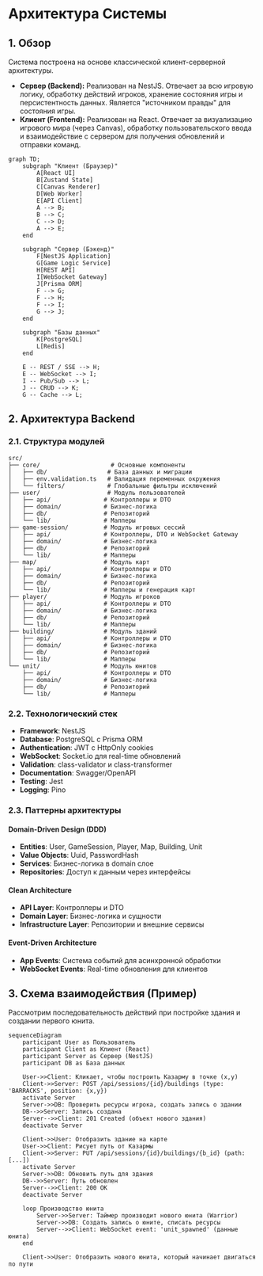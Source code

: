 # Архитектура Системы

## 1. Обзор

Система построена на основе классической клиент-серверной архитектуры.

-   **Сервер (Backend):** Реализован на NestJS. Отвечает за всю игровую логику, обработку действий игроков, хранение состояния игры и персистентность данных. Является "источником правды" для состояния игры.
-   **Клиент (Frontend):** Реализован на React. Отвечает за визуализацию игрового мира (через Canvas), обработку пользовательского ввода и взаимодействие с сервером для получения обновлений и отправки команд.

```mermaid
graph TD;
    subgraph "Клиент (Браузер)"
        A[React UI]
        B[Zustand State]
        C[Canvas Renderer]
        D[Web Worker]
        E[API Client]
        A --> B;
        B --> C;
        C --> D;
        A --> E;
    end

    subgraph "Сервер (Бэкенд)"
        F[NestJS Application]
        G[Game Logic Service]
        H[REST API]
        I[WebSocket Gateway]
        J[Prisma ORM]
        F --> G;
        F --> H;
        F --> I;
        G --> J;
    end

    subgraph "Базы данных"
        K[PostgreSQL]
        L[Redis]
    end

    E -- REST / SSE --> H;
    E -- WebSocket --> I;
    I -- Pub/Sub --> L;
    J -- CRUD --> K;
    G -- Cache --> L;
```

## 2. Архитектура Backend

### 2.1. Структура модулей

```
src/
├── core/                    # Основные компоненты
│   ├── db/                 # База данных и миграции
│   ├── env.validation.ts   # Валидация переменных окружения
│   └── filters/            # Глобальные фильтры исключений
├── user/                   # Модуль пользователей
│   ├── api/               # Контроллеры и DTO
│   ├── domain/            # Бизнес-логика
│   ├── db/                # Репозиторий
│   └── lib/               # Мапперы
├── game-session/          # Модуль игровых сессий
│   ├── api/               # Контроллеры, DTO и WebSocket Gateway
│   ├── domain/            # Бизнес-логика
│   ├── db/                # Репозиторий
│   └── lib/               # Мапперы
├── map/                   # Модуль карт
│   ├── api/               # Контроллеры и DTO
│   ├── domain/            # Бизнес-логика
│   ├── db/                # Репозиторий
│   └── lib/               # Мапперы и генерация карт
├── player/                # Модуль игроков
│   ├── api/               # Контроллеры и DTO
│   ├── domain/            # Бизнес-логика
│   ├── db/                # Репозиторий
│   └── lib/               # Мапперы
├── building/              # Модуль зданий
│   ├── api/               # Контроллеры и DTO
│   ├── domain/            # Бизнес-логика
│   ├── db/                # Репозиторий
│   └── lib/               # Мапперы
└── unit/                  # Модуль юнитов
    ├── api/               # Контроллеры и DTO
    ├── domain/            # Бизнес-логика
    ├── db/                # Репозиторий
    └── lib/               # Мапперы
```

### 2.2. Технологический стек

- **Framework**: NestJS
- **Database**: PostgreSQL с Prisma ORM
- **Authentication**: JWT с HttpOnly cookies
- **WebSocket**: Socket.io для real-time обновлений
- **Validation**: class-validator и class-transformer
- **Documentation**: Swagger/OpenAPI
- **Testing**: Jest
- **Logging**: Pino

### 2.3. Паттерны архитектуры

#### Domain-Driven Design (DDD)
- **Entities**: User, GameSession, Player, Map, Building, Unit
- **Value Objects**: Uuid, PasswordHash
- **Services**: Бизнес-логика в domain слое
- **Repositories**: Доступ к данным через интерфейсы

#### Clean Architecture
- **API Layer**: Контроллеры и DTO
- **Domain Layer**: Бизнес-логика и сущности
- **Infrastructure Layer**: Репозитории и внешние сервисы

#### Event-Driven Architecture
- **App Events**: Система событий для асинхронной обработки
- **WebSocket Events**: Real-time обновления для клиентов

## 3. Схема взаимодействия (Пример)

Рассмотрим последовательность действий при постройке здания и создании первого юнита.

```mermaid
sequenceDiagram
    participant User as Пользователь
    participant Client as Клиент (React)
    participant Server as Сервер (NestJS)
    participant DB as База данных

    User->>Client: Кликает, чтобы построить Казарму в точке (x,y)
    Client->>Server: POST /api/sessions/{id}/buildings (type: 'BARRACKS', position: {x,y})
    activate Server
    Server->>DB: Проверить ресурсы игрока, создать запись о здании
    DB-->>Server: Запись создана
    Server-->>Client: 201 Created (объект нового здания)
    deactivate Server

    Client->>User: Отобразить здание на карте
    User->>Client: Рисует путь от Казармы
    Client->>Server: PUT /api/sessions/{id}/buildings/{b_id} (path: [...])
    activate Server
    Server->>DB: Обновить путь для здания
    DB-->>Server: Путь обновлен
    Server-->>Client: 200 OK
    deactivate Server

    loop Производство юнита
        Server->>Server: Таймер производит нового юнита (Warrior)
        Server->>DB: Создать запись о юните, списать ресурсы
        Server-->>Client: WebSocket event: 'unit_spawned' (данные юнита)
    end

    Client->>User: Отобразить нового юнита, который начинает двигаться по пути
```
